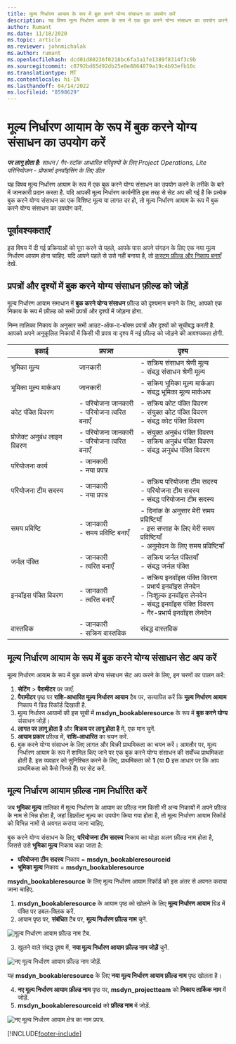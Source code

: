 ```yaml
---
title: मूल्य निर्धारण आयाम के रूप में बुक करने योग्य संसाधन का उपयोग करें
description: यह विषय मूल्य निर्धारण आयाम के रूप में एक बुक करने योग्य संसाधन का उपयोग करने के तरीके के बारे में जानकारी प्रदान करता है.
author: Rumant
ms.date: 11/18/2020
ms.topic: article
ms.reviewer: johnmichalak
ms.author: rumant
ms.openlocfilehash: dcd01d80236f0218bc6fa3a1fe1389f8314f3c9b
ms.sourcegitcommit: c0792bd65d92db25e0e8864879a19c4b93efb10c
ms.translationtype: MT
ms.contentlocale: hi-IN
ms.lasthandoff: 04/14/2022
ms.locfileid: "8598629"
---
```

# <a name="use-a-bookable-resource-as-a-pricing-dimension"></a>मूल्य निर्धारण आयाम के रूप में बुक करने योग्य संसाधन का उपयोग करें

 _**पर लागू होता है:** साधन / गैर-स्टॉक आधारित परिदृश्यों के लिए Project Operations, Lite परिनियोजन - प्रोफार्मा इनवॉइसिंग के लिए डील_ 

यह विषय मूल्य निर्धारण आयाम के रूप में एक बुक करने योग्य संसाधन का उपयोग करने के तरीके के बारे में जानकारी प्रदान करता है. यदि आपकी मूल्य निर्धारण कार्यनीति इस तरह से सेट अप की गई है कि प्रत्येक बुक करने योग्य संसाधन का एक विशिष्ट मूल्य या लागत दर हो, तो मूल्य निर्धारण आयाम के रूप में बुक करने योग्य संसाधन का उपयोग करें.

## <a name="prerequisites"></a>पूर्वावश्यकताएँ
इस विषय में दी गई प्रक्रियाओं को पूरा करने से पहले, आपके पास अपने संगठन के लिए एक नया मूल्य निर्धारण आयाम होना चाहिए. यदि आपने पहले से उसे नहीं बनाया है, तो [कस्टम फ़ील्ड और निकाय बनाएँ](../pricing-costing/create-custom-fields-entities-pricing-dimensions.md) देखें.

## <a name="add-the-bookable-resource-field-to-forms-and-views"></a>प्रपत्रों और दृश्यों में बुक करने योग्य संसाधन फ़ील्ड को जोड़ें
मूल्य निर्धारण आयाम समाधान में **बुक करने योग्य संसाधन** फ़ील्ड को दृश्यमान बनाने के लिए, आपको एक निकाय के रूप में फ़ील्ड को सभी प्रपत्रों और दृश्यों में जोड़ना होगा.

निम्न तालिका निकाय के अनुसार सभी आउट-ऑफ-द-बॉक्स प्रपत्रों और दृश्यों को सूचीबद्ध करती है. आपको अपने अनुकूलित निकायों में किसी भी प्रपत्र या दृश्य में नई फ़ील्ड को जोड़ने की आवश्यकता होगी.

|   इकाई        | प्रपत्र्स   |दृश्य        |
| ------------------------------|---------------------------------|----------------------------------|
|  भूमिका मू्ल्य| जानकारी | - सक्रिय संसाधन श्रेणी मूल्य<br> - संबद्ध संसाधन श्रेणी मूल्य |
|  भूमिका मू्ल्य मार्कअप| जानकारी| - सक्रिय भूमिका मू्ल्य मार्कअप<br>- संबद्ध भूमिका मूल्य मार्कअप |
|  कोट पंक्ति विवरण| - परियोजना जानकारी<br>- परियोजना त्वरित बनाएँ| - सक्रिय कोट पंक्ति विवरण<br>- संयुक्त कोट पंक्ति विवरण<br>- संबद्ध कोट पंक्ति विवरण |
|  प्रोजेक्ट अनुबंध लाइन विवरण| - परियोजना जानकारी<br>- परियोजना त्वरित बनाएँ| - संयुक्त अनुबंध पंक्ति विवरण<br>- सक्रिय अनुबंध पंक्ति विवरण<br>- संबद्ध अनुबंध पंक्ति विवरण |
|  परियोजना कार्य| - जानकारी<br>- नया प्रपत्र| &nbsp; |
|  परियोजना टीम सदस्य| - जानकारी<br>- नया प्रपत्र| - सक्रिय परियोजना टीम सदस्य<br>- परियोजना टीम सदस्य<br>- संबद्ध परियोजना टीम सदस्य |
|  समय प्रविष्टि| - जानकारी<br>- समय प्रविष्टि बनाएँ| - दिनांक के अनुसार मेरी समय प्रविष्टियाँ<br>- इस सप्ताह के लिए मेरी समय प्रविष्टियाँ<br>- अनुमोदन के लिए समय प्रविष्टियाँ|
|  जर्नल पंक्ति| - जानकारी<br>- त्वरित बनाएँ| - सक्रिय जर्नल पंक्तियाँ<br>- संबद्ध जर्नल पंक्ति |
|  इनवॉइस पंक्ति विवरण| - जानकारी<br>- त्वरित बनाएँ| - सक्रिय इनवॉइस पंक्ति विवरण<br>- प्रभार्य इनवॉइस लेनदेन<br>- निःशुल्क इनवॉइस लेनदेन<br>- संबद्ध इनवॉइस पंक्ति विवरण <br>- गैर-प्रभार्य इनवॉइस लेनदेन|
|  वास्तविक| - जानकारी<br>- सक्रिय वास्तविक| संबद्ध वास्तविक |

## <a name="set-up-a-bookable-resource-as-a-pricing-dimension"></a>मूल्य निर्धारण आयाम के रूप में बुक करने योग्य संसाधन सेट अप करें
मूल्य निर्धारण आयाम के रूप में बुक करने योग्य संसाधन सेट अप करने के लिए, इन चरणों का पालन करें:

1. **सेटिंग** > **पैरामीटर** पर जाएँ. 
2. **पैरामीटर** पृष्ठ पर **राशि-आधारित मूल्य निर्धारण आयाम** टैब पर, सत्यापित करें कि **मूल्य निर्धारण आयाम** निकाय में ग्रिड रिकॉर्ड दिखाती है. 
2. मूल्य निर्धारण आयामों की इस सूची में **msdyn_bookableresource** के रूप में **बुक करने योग्य** संसाधन जोड़ें। 
3. **लागत पर लागू होता है** और **विक्रय पर लागू होता है** में, एक मान चुनें.
4. **आयाम प्रकार** फ़ील्ड में, **राशि-आधारित** का चयन करें. 
5. बुक करने योग्य संसाधन के लिए लागत और बिक्री प्राथमिकता का चयन करें। आमतौर पर, मूल्य निर्धारण आयाम के रूप में शामिल किए जाने पर एक बुक करने योग्य संसाधन की सर्वोच्च प्राथमिकता होती है. इस व्यवहार को सुनिश्चित करने के लिए, प्राथमिकता को **1** (या **0** इस आधार पर कि आप प्राथमिकता को कैसे गिनते हैं) पर सेट करें.

## <a name="set-up-pricing-dimension-field-names"></a>मूल्य निर्धारण आयाम फ़ील्ड नाम निर्धारित करें

जब **भूमिका मूल्य** तालिका में मूल्य निर्धारण के आयाम का फ़ील्ड नाम किसी भी अन्य निकायों में अपने फ़ील्ड के नाम से भिन्न होता है, जहां डिफ़ॉल्ट मूल्य का उपयोग किया गया होता है, तो मूल्य निर्धारण आयाम रिकॉर्ड को विभिन्न नामों से अवगत कराया जाना चाहिए.  

बुक करने योग्य संसाधन के लिए, **परियोजना टीम सदस्य** निकाय का थोड़ा अलग फ़ील्ड नाम होता है, जिससे उसे **भूमिका मूल्य** निकाय कहा जाता है: 

 - **परियोजना टीम सदस्य** निकाय = **msdyn_bookableresourceid**
 - **भूमिका मूल्य** निकाय = **msdyn_bookableresource**

**msydn_bookableresource** के लिए मूल्य निर्धारण आयाम रिकॉर्ड को इस अंतर से अवगत कराया जाना चाहिए.

1. **msdyn_bookableresource** के आयाम पृष्ठ को खोलने के लिए **मूल्य निर्धारण आयाम** ग्रिड में पंक्ति पर डबल-क्लिक करें.
2. आयाम पृष्ठ पर, **संबंधित** टैब पर, **मूल्य निर्धारण फ़ील्ड नाम** चुनें.

  ![मूल्य निर्धारण आयाम फ़ील्ड नाम टैब.](media/PD-fieldname.png)

3. खुलने वाले संबद्ध दृश्य में, **नया मूल्य निर्धारण आयाम फ़ील्ड नाम जोड़ें** चुनें.

  ![नए मूल्य निर्धारण आयाम फ़ील्ड नाम जोड़ें.](media/Add-NewPD-fieldname.png)

  यह **msdyn_bookableresource** के लिए **नया मूल्य निर्धारण आयाम फ़ील्ड नाम** पृष्ठ खोलता है। 

4. **नए मूल्य निर्धारण आयाम फ़ील्ड नाम** पृष्ठ पर, **msdyn_projectteam** को **निकाय तार्किक नाम** में जोड़ें.
5. **msdyn_bookableresourceid** को **फ़ील्ड नाम** में जोड़ें.

 ![नए मूल्य निर्धारण आयाम क्षेत्र का नाम प्रपत्र.](media/PD-fieldname-Added.png)


[!INCLUDE[footer-include](../includes/footer-banner.md)]